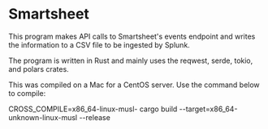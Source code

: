 # Smartsheet

This program makes API calls to Smartsheet's events endpoint and writes the
information to a CSV file to be ingested by Splunk.

The program is written in Rust and mainly uses the reqwest, serde, tokio, and
polars crates.

This was compiled on a Mac for a CentOS server. Use the command below to compile:

CROSS_COMPILE=x86_64-linux-musl- cargo build --target=x86_64-unknown-linux-musl --release